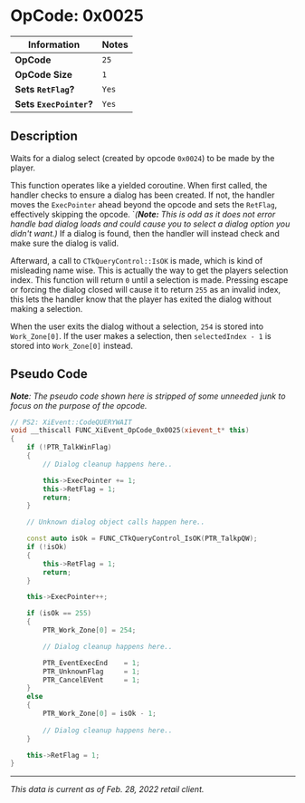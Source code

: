# OpCode: 0x0025

| Information               | Notes |
|---                        |---    |
| **OpCode**                | `25`  |
| **OpCode Size**           | `1`   |
| **Sets `RetFlag`?**       | `Yes` |
| **Sets `ExecPointer`?**   | `Yes` |

## Description

Waits for a dialog select (created by opcode `0x0024`) to be made by the player.

This function operates like a yielded coroutine. When first called, the handler checks to ensure a dialog has been created. If not, the handler moves the `ExecPointer` ahead beyond the opcode and sets the `RetFlag`, effectively skipping the opcode. `_(**Note:** This is odd as it does not error handle bad dialog loads and could cause you to select a dialog option you didn't want.)_ If a dialog is found, then the handler will instead check and make sure the dialog is valid.

Afterward, a call to `CTkQueryControl::IsOK` is made, which is kind of misleading name wise. This is actually the way to get the players selection index. This function will return `0` until a selection is made. Pressing escape or forcing the dialog closed will cause it to return `255` as an invalid index, this lets the handler know that the player has exited the dialog without making a selection.

When the user exits the dialog without a selection, `254` is stored into `Work_Zone[0]`. If the user makes a selection, then `selectedIndex - 1` is stored into `Work_Zone[0]` instead.

## Pseudo Code

_**Note**: The pseudo code shown here is stripped of some unneeded junk to focus on the purpose of the opcode._

```cpp
// PS2: XiEvent::CodeQUERYWAIT
void __thiscall FUNC_XiEvent_OpCode_0x0025(xievent_t* this)
{
    if (!PTR_TalkWinFlag)
    {
        // Dialog cleanup happens here..

        this->ExecPointer += 1;
        this->RetFlag = 1;
        return;
    }

    // Unknown dialog object calls happen here..

    const auto isOk = FUNC_CTkQueryControl_IsOK(PTR_TalkpQW);
    if (!isOk)
    {
        this->RetFlag = 1;
        return;
    }

    this->ExecPointer++;

    if (isOk == 255)
    {
        PTR_Work_Zone[0] = 254;

        // Dialog cleanup happens here..

        PTR_EventExecEnd    = 1;
        PTR_UnknownFlag     = 1;
        PTR_CancelEVent     = 1;
    }
    else
    {
        PTR_Work_Zone[0] = isOk - 1;
        
        // Dialog cleanup happens here..
    }

    this->RetFlag = 1;
}
```

---

_This data is current as of Feb. 28, 2022 retail client._